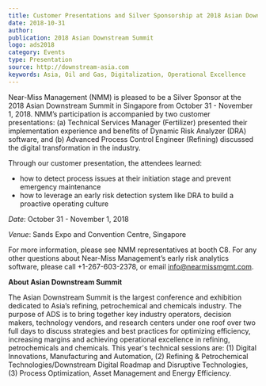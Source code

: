 ```yaml
---  
title: Customer Presentations and Silver Sponsorship at 2018 Asian Downstream Summit
date: 2018-10-31
author: 
publication: 2018 Asian Downstream Summit
logo: ads2018
category: Events
type: Presentation
source: http://downstream-asia.com
keywords: Asia, Oil and Gas, Digitalization, Operational Excellence
---
```

Near-Miss Management (NMM) is pleased to be a Silver Sponsor at the 2018 Asian Downstream Summit in Singapore from October 31 - November 1, 2018. NMM’s participation is accompanied by two customer presentations: (a) Technical Services Manager (Fertilizer) presented their implementation experience and benefits of Dynamic Risk Analyzer (DRA) software, and (b) Advanced Process Control Engineer (Refining) discussed the digital transformation in the industry.

Through our customer presentation, the attendees learned:
- how to detect process issues at their initiation stage and prevent emergency maintenance
- how to leverage an early risk detection system like DRA to build a proactive operating culture

*Date*: October 31 - November 1, 2018

*Venue*: Sands Expo and Convention Centre, Singapore

For more information, please see NMM representatives at booth C8. For any other questions about Near-Miss Management’s early risk analytics software, please call +1-267-603-2378, or email info@nearmissmgmt.com.

**About Asian Downstream Summit**

The Asian Downstream Summit is the largest conference and exhibition dedicated to Asia’s refining, petrochemical and chemicals industry. The purpose of ADS is to bring together key industry operators, decision makers, technology vendors, and research centers under one roof over two full days to discuss strategies and best practices for optimizing efficiency, increasing margins and achieving operational excellence in refining, petrochemicals and chemicals. This year's technical sessions are: (1) Digital Innovations, Manufacturing and Automation, (2) Refining & Petrochemical Technologies/Downstream Digital Roadmap and Disruptive Technologies, (3) Process Optimization, Asset Management and Energy Efficiency.
